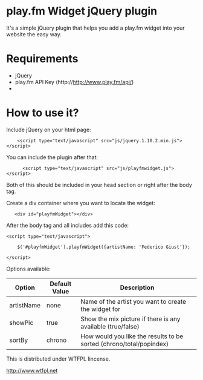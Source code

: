 play.fm Widget jQuery plugin
============================

It's a simple jQuery plugin that helps you add a play.fm widget into your website the easy way.

Requirements
============
- jQuery
- play.fm API Key (http://http://www.play.fm/api/)
- 
How to use it?
==============

Include jQuery on your html page:
```
 	<script type="text/javascript" src="js/jquery.1.10.2.min.js"></script>
```
You can include the plugin after that:
```
	  <script type="text/javascript" src="js/playfmwidget.js"></script>
```
Both of this should be included in your head section or right after the body tag.

Create a div container where you want to locate the widget:
```
   <div id="playfmWidget"></div>
```
After the body tag and all includes add this code:
```
<script type="text/javascript">

	$('#playfmWidget').playfmWidget({artistName: 'Federico Giust'});

</script>
```
Options available:

|Option       |Default Value | Description                                                        |
|-------------|--------------|--------------------------------------------------------------------|
|artistName   |none          |Name of the artist you want to create the widget for                |
|showPic      |true          |Show the mix picture if there is any available (true/false)         |
|sortBy       |chrono        |How would you like the results to be sorted (chrono/total/popindex) |

This is distributed under WTFPL lincense.

http://www.wtfpl.net
